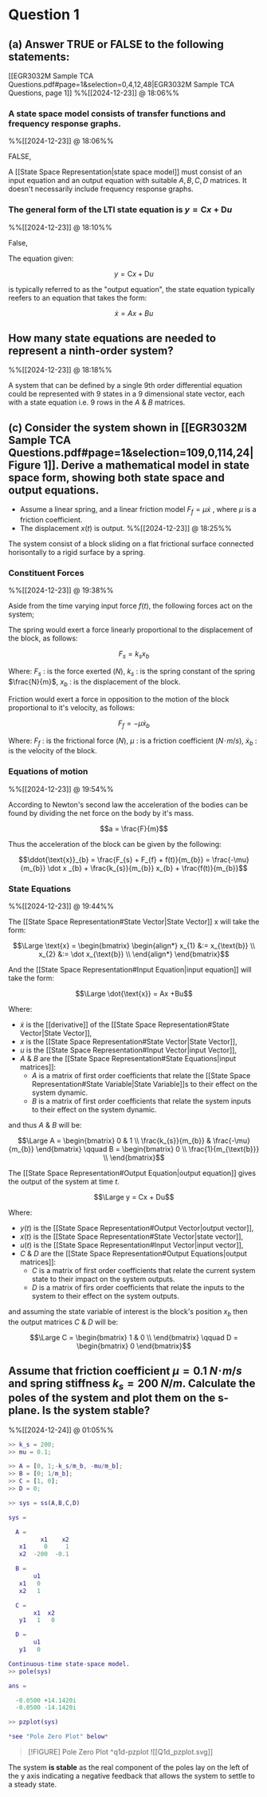 
# Question 1

## (a) Answer TRUE or FALSE to the following statements:
[[EGR3032M Sample TCA Questions.pdf#page=1&selection=0,4,12,48|EGR3032M Sample TCA Questions, page 1]]
%%[[2024-12-23]] @ 18:06%%

### A state space model consists of transfer functions and frequency response graphs.
%%[[2024-12-23]] @ 18:06%%

FALSE, 

A [[State Space Representation|state space model]] must consist of an input equation and an output equation with suitable $A,B,C,D$ matrices. It doesn't necessarily include frequency response graphs.

### The general form of the LTI state equation is $y = \text{C}x + \text{D}u$
%%[[2024-12-23]] @ 18:10%%

False,

The equation given: 

$$y = \text{C}x + \text{D}u$$

is typically referred to as the "output equation", the state equation typically reefers to an equation that takes the form: 

$$\dot x = Ax+Bu$$

## How many state equations are needed to represent a ninth-order system?
%%[[2024-12-23]] @ 18:18%%

A system that can be defined by a single 9th order differential equation could be represented with 9 states in a 9 dimensional state vector, each with a state equation i.e. 9 rows in the $A$ & $B$  matrices.

## (c) Consider the system shown in [[EGR3032M Sample TCA Questions.pdf#page=1&selection=109,0,114,24|Figure 1]]. Derive a mathematical model in state space form, showing both state space and output equations. 
- Assume a linear spring, and a linear friction model $F_{f} = \mu \dot x$ , where $\mu$ is a friction coefficient.
- The displacement $x(t)$ is output.
%%[[2024-12-23]] @ 18:25%%

The system consist of a block sliding on a flat frictional surface connected horisontally to a rigid surface by a spring.

### Constituent Forces
%%[[2024-12-23]] @ 19:38%%

Aside from the time varying input force $f(t)$, the following forces act on the system;

The spring would exert a force linearly proportional to the displacement of the block, as follows:

$$F_{s} = k_{s} x_{b}$$

Where:
$F_{s}$ : is the force exerted ($N$),
$k_{s}$ : is the spring constant of the spring $\frac{N}{m}$,
$x_{b}$ : is the displacement of the block.

Friction would exert a force in opposition to the motion of the block proportional to it's velocity, as follows:

$$F_{f} = -\mu \dot x_{b}$$

Where:
$F_{f}$ : is the frictional force ($N$),
$\mu$ : is a friction coefficient ($N \! \cdot \! m/s$),
$\dot x_{b}$ : is the velocity of the block.

### Equations of motion
%%[[2024-12-23]] @ 19:54%%

According to Newton's second law the acceleration of the bodies can be found by dividing the net force on the body by it's mass. 

$$a = \frac{F}{m}$$

Thus the acceleration of the block can be given by the following:

$$\ddot{\text{x}}_{b} = \frac{F_{s} + F_{f} + f(t)}{m_{b}} = \frac{-\mu}{m_{b}} \dot x _{b} + \frac{k_{s}}{m_{b}} x_{b} + \frac{f(t)}{m_{b}}$$

### State Equations
%%[[2024-12-23]] @ 19:44%%

The [[State Space Representation#State Vector|State Vector]] $\text{x}$ will take the form:

$$\Large \text{x} = 
\begin{bmatrix} 
\begin{align*}
	x_{1} &:= x_{\text{b}} \\
	x_{2} &:= \dot x_{\text{b}} \\
\end{align*}
\end{bmatrix}$$

And the [[State Space Representation#Input Equation|input equation]] will take the form: 

$$\Large \dot{\text{x}} = Ax +Bu$$

Where:

- $\dot x$ is the [[derivative]] of the [[State Space Representation#State Vector|State Vector]],
- $x$ is the [[State Space Representation#State Vector|State Vector]],
- $u$ is the [[State Space Representation#Input Vector|input Vector]],
- $A$ & $B$ are the [[State Space Representation#State Equations|input matrices]]:
	- $A$ is a matrix of first order coefficients that relate the [[State Space Representation#State Variable|State Variable]]s to their effect on the system dynamic.
	- $B$ is a matrix of first order coefficients that relate the system inputs to their effect on the system dynamic.

and thus $A$ & $B$ will be:

$$\Large
A = \begin{bmatrix}
	0 & 1 \\ 
	\frac{k_{s}}{m_{b}} & \frac{-\mu}{m_{b}}
\end{bmatrix}
\qquad
B = \begin{bmatrix}
	0 \\ \frac{1}{m_{\text{b}}} \\
\end{bmatrix}$$


The [[State Space Representation#Output Equation|output equation]] gives the output of the system at time $t$.

$$\Large y = Cx + Du$$

Where:
- $y(t)$ is the [[State Space Representation#Output Vector|output vector]],
- $x(t)$ is the [[State Space Representation#State Vector|state vector]],
- $u(t)$ is the [[State Space Representation#Input Vector|input vector]],
- $C$ & $D$ are the [[State Space Representation#Output Equations|output matrices]]:
	- $C$ is a matrix of first order coefficients that relate the current system state to their impact on the system outputs.
	- $D$ is a matrix of firs order coefficients that relate the inputs to the system to their effect on the system outputs.

and assuming the state variable of interest is the block's position $x_{b}$ then the output matrices $C$ & $D$ will be:

$$\Large
C = \begin{bmatrix}
	1 & 0 \\ 
\end{bmatrix}
\qquad
D = \begin{bmatrix}
	0
\end{bmatrix}$$

## Assume that friction coefficient $\mu = 0.1 \ N \! \cdot \! m/s$ and spring stiffness $k_{s} = 200 \ N/m$. Calculate the poles of the system and plot them on the s-plane. Is the system stable?
%%[[2024-12-24]] @ 01:05%%

```matlab
>> k_s = 200;
>> mu = 0.1;

>> A = [0, 1;-k_s/m_b, -mu/m_b];
>> B = [0; 1/m_b];
>> C = [1, 0];
>> D = 0;

>> sys = ss(A,B,C,D)

sys =

  A =
         x1    x2
   x1     0     1
   x2  -200  -0.1

  B =
       u1
   x1   0
   x2   1

  C =
       x1  x2
   y1   1   0

  D =
       u1
   y1   0

Continuous-time state-space model.
>> pole(sys)

ans =

  -0.0500 +14.1420i
  -0.0500 -14.1420i

>> pzplot(sys)

*see "Pole Zero Plot" below*
```

> [!FIGURE] Pole Zero Plot ^q1d-pzplot
> ![[Q1d_pzplot.svg]]

The system **is stable** as the real component of the poles lay on the left of the y axis indicating a negative feedback that allows the system to settle to a steady state.

